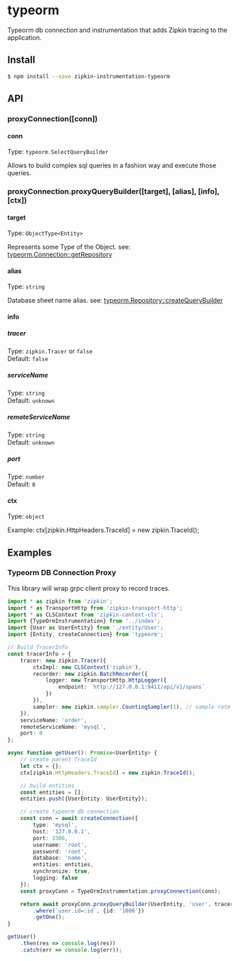 # typeorm

Typeorm db connection and instrumentation that adds Zipkin tracing to the application.

## Install

```bash
$ npm install --save zipkin-instrumentation-typeorm
```

## API

### proxyConnection([conn])

#### conn

Type: `typeorm.SelectQueryBuilder`<br>

Allows to build complex sql queries in a fashion way and execute those queries.

### proxyConnection.proxyQueryBuilder([target], [alias], [info], [ctx])

#### target

Type: `ObjectType<Entity>`<br>

Represents some Type of the Object. see: [typeorm.Connection::getRepository](https://github.com/typeorm/typeorm/blob/master/src/connection/Connection.ts)

#### alias

Type: `string`<br>

Database sheet name alias. see: [typeorm.Repository::createQueryBuilder](https://github.com/typeorm/typeorm/blob/master/src/repository/Repository.ts)

#### info
##### tracer

Type: `zipkin.Tracer` or `false`<br>
Default: `false`

##### serviceName

Type: `string`<br>
Default: `unknown`

##### remoteServiceName

Type: `string`<br>
Default: `unknown`

##### port

Type: `number`<br>
Default: `0`

#### ctx
Type: `object`<br>

Example: ctx[zipkin.HttpHeaders.TraceId] = new zipkin.TraceId();

## Examples

### Typeorm DB Connection Proxy

This library will wrap grpc client proxy to record traces.

```typescript
import * as zipkin from 'zipkin';
import * as TransportHttp from 'zipkin-transport-http';
import * as CLSContext from 'zipkin-context-cls';
import {TypeOrmInstrumentation} from '../index';
import {User as UserEntity} from './entity/User';
import {Entity, createConnection} from 'typeorm';

// Build TracerInfo
const tracerInfo = {
    tracer: new zipkin.Tracer({
        ctxImpl: new CLSContext('zipkin'),
        recorder: new zipkin.BatchRecorder({
            logger: new TransportHttp.HttpLogger({
                endpoint: `http://127.0.0.1:9411/api/v1/spans`
            })
        }),
        sampler: new zipkin.sampler.CountingSampler(1), // sample rate 0.5 will sample 1 % of all incoming requests
    }),
    serviceName: 'order',
    remoteServiceName: 'mysql',
    port: 0
};

async function getUser(): Promise<UserEntity> {
    // create parent TraceId
    let ctx = {};
    ctx[zipkin.HttpHeaders.TraceId] = new zipkin.TraceId();

    // build entities
    const entities = [];
    entities.push({UserEntity: UserEntity});

    // create typeorm db connection
    const conn = await createConnection({
        type: 'mysql',
        host: '127.0.0.1',
        port: 3306,
        username: 'root',
        password: 'root',
        database: 'name',
        entities: entities,
        synchronize: true,
        logging: false
    });
    const proxyConn = TypeOrmInstrumentation.proxyConnection(conn);

    return await proxyConn.proxyQueryBuilder(UserEntity, 'user', tracerInfo, ctx)
        .where(`user.id=:id`, {id: '1000'})
        .getOne();
}

getUser()
    .then(res => console.log(res))
    .catch(err => console.log(err));
```